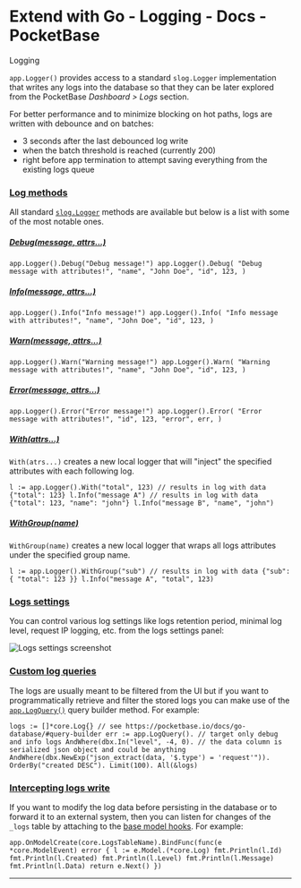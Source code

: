 # Extend with Go - Logging - Docs - PocketBase
Logging

`app.Logger()` provides access to a standard `slog.Logger` implementation that writes any logs into the database so that they can be later explored from the PocketBase _Dashboard > Logs_ section.

For better performance and to minimize blocking on hot paths, logs are written with debounce and on batches:

*   3 seconds after the last debounced log write
*   when the batch threshold is reached (currently 200)
*   right before app termination to attempt saving everything from the existing logs queue

### [Log methods](#log-methods)

All standard [`slog.Logger`](https://pkg.go.dev/log/slog) methods are available but below is a list with some of the most notable ones.

##### [Debug(message, attrs...)](#debugmessage-attrs-)

`app.Logger().Debug("Debug message!") app.Logger().Debug( "Debug message with attributes!", "name", "John Doe", "id", 123, )`

##### [Info(message, attrs...)](#infomessage-attrs-)

`app.Logger().Info("Info message!") app.Logger().Info( "Info message with attributes!", "name", "John Doe", "id", 123, )`

##### [Warn(message, attrs...)](#warnmessage-attrs-)

`app.Logger().Warn("Warning message!") app.Logger().Warn( "Warning message with attributes!", "name", "John Doe", "id", 123, )`

##### [Error(message, attrs...)](#errormessage-attrs-)

`app.Logger().Error("Error message!") app.Logger().Error( "Error message with attributes!", "id", 123, "error", err, )`

##### [With(attrs...)](#withattrs-)

`With(atrs...)` creates a new local logger that will "inject" the specified attributes with each following log.

`l := app.Logger().With("total", 123) // results in log with data {"total": 123} l.Info("message A") // results in log with data {"total": 123, "name": "john"} l.Info("message B", "name", "john")`

##### [WithGroup(name)](#withgroupname)

`WithGroup(name)` creates a new local logger that wraps all logs attributes under the specified group name.

`l := app.Logger().WithGroup("sub") // results in log with data {"sub": { "total": 123 }} l.Info("message A", "total", 123)`

### [Logs settings](#logs-settings)

You can control various log settings like logs retention period, minimal log level, request IP logging, etc. from the logs settings panel:

![Logs settings screenshot](https://pocketbase.io/images/screenshots/logs.png)

### [Custom log queries](#custom-log-queries)

The logs are usually meant to be filtered from the UI but if you want to programmatically retrieve and filter the stored logs you can make use of the [`app.LogQuery()`](https://pkg.go.dev/github.com/pocketbase/pocketbase/core#BaseApp.LogsQuery) query builder method. For example:

`logs := []*core.Log{} // see https://pocketbase.io/docs/go-database/#query-builder err := app.LogQuery(). // target only debug and info logs AndWhere(dbx.In("level", -4, 0). // the data column is serialized json object and could be anything AndWhere(dbx.NewExp("json_extract(data, '$.type') = 'request'")). OrderBy("created DESC"). Limit(100). All(&logs)`

### [Intercepting logs write](#intercepting-logs-write)

If you want to modify the log data before persisting in the database or to forward it to an external system, then you can listen for changes of the `_logs` table by attaching to the [base model hooks](about:/docs/go-event-hooks/#base-model-hooks). For example:

`app.OnModelCreate(core.LogsTableName).BindFunc(func(e *core.ModelEvent) error { l := e.Model.(*core.Log) fmt.Println(l.Id) fmt.Println(l.Created) fmt.Println(l.Level) fmt.Println(l.Message) fmt.Println(l.Data) return e.Next() })`

* * *
